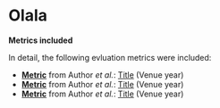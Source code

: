 # Olala



**Metrics included**

In detail, the following evluation metrics were included:

* **[Metric](docs)** from Author *et al.*: [Title](paper_link) (Venue year)
* **[Metric](docs)** from Author *et al.*: [Title](paper_link) (Venue year)
* **[Metric](docs)** from Author *et al.*: [Title](paper_link) (Venue year)
